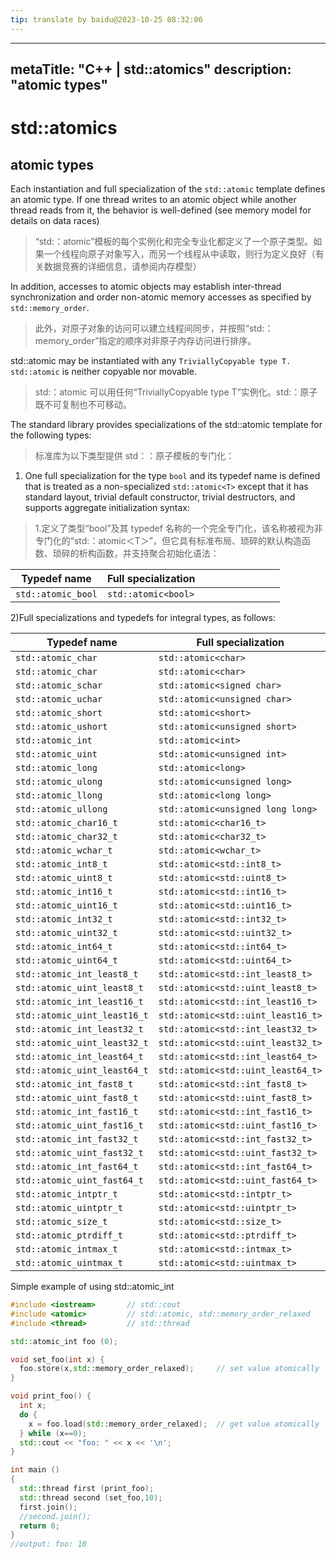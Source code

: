 ```yaml
---
tip: translate by baidu@2023-10-25 08:32:06
---
```

---

metaTitle: "C++ | std::atomics"
description: "atomic types"
---------------------------

# std::atomics

## atomic types

Each instantiation and full specialization of the `std::atomic` template defines an atomic type. If one thread writes to an atomic object while another thread reads from it, the behavior is well-defined (see memory model for details on data races)

> “std:：atomic”模板的每个实例化和完全专业化都定义了一个原子类型。如果一个线程向原子对象写入，而另一个线程从中读取，则行为定义良好（有关数据竞赛的详细信息，请参阅内存模型）

In addition, accesses to atomic objects may establish inter-thread synchronization and order non-atomic memory accesses as specified by `std::memory_order`.

> 此外，对原子对象的访问可以建立线程间同步，并按照“std:：memory_order”指定的顺序对非原子内存访问进行排序。

std::atomic may be instantiated with any `TriviallyCopyable type T. std::atomic` is neither copyable nor movable.

> std:：atomic 可以用任何“TriviallyCopyable type T”实例化。std:：原子既不可复制也不可移动。

The standard library provides specializations of the std::atomic template for the following types:

> 标准库为以下类型提供 std：：原子模板的专门化：

1. One full specialization for the type `bool` and its typedef name is defined that is treated as a non-specialized `std::atomic<T>` except that it has standard layout, trivial default constructor, trivial destructors, and supports aggregate initialization syntax:

> 1.定义了类型“bool”及其 typedef 名称的一个完全专门化，该名称被视为非专门化的“std:：atomic＜T＞”，但它具有标准布局、琐碎的默认构造函数、琐碎的析构函数，并支持聚合初始化语法：

| Typedef name       | Full specialization |  |  |  |  |  |  |  |  |
| ------------------ | ------------------- | - | - | - | - | - | - | - | - |
| `std::atomic_bool` | `std::atomic<bool>` |  |  |  |  |  |  |  |  |

2)Full specializations and typedefs for integral types, as follows:

| Typedef name                 | Full specialization                |  |  |  |  |  |  |  |  |
| ---------------------------- | ---------------------------------- | - | - | - | - | - | - | - | - |
| `std::atomic_char`           | `std::atomic<char>`                |  |  |  |  |  |  |  |  |
| `std::atomic_char`           | `std::atomic<char>`                |  |  |  |  |  |  |  |  |
| `std::atomic_schar`          | `std::atomic<signed char>`         |  |  |  |  |  |  |  |  |
| `std::atomic_uchar`          | `std::atomic<unsigned char>`       |  |  |  |  |  |  |  |  |
| `std::atomic_short`          | `std::atomic<short>`               |  |  |  |  |  |  |  |  |
| `std::atomic_ushort`         | `std::atomic<unsigned short>`      |  |  |  |  |  |  |  |  |
| `std::atomic_int`            | `std::atomic<int>`                 |  |  |  |  |  |  |  |  |
| `std::atomic_uint`           | `std::atomic<unsigned int>`        |  |  |  |  |  |  |  |  |
| `std::atomic_long`           | `std::atomic<long>`                |  |  |  |  |  |  |  |  |
| `std::atomic_ulong`          | `std::atomic<unsigned long>`       |  |  |  |  |  |  |  |  |
| `std::atomic_llong`          | `std::atomic<long long>`           |  |  |  |  |  |  |  |  |
| `std::atomic_ullong`         | `std::atomic<unsigned long long>`  |  |  |  |  |  |  |  |  |
| `std::atomic_char16_t`       | `std::atomic<char16_t>`            |  |  |  |  |  |  |  |  |
| `std::atomic_char32_t`       | `std::atomic<char32_t>`            |  |  |  |  |  |  |  |  |
| `std::atomic_wchar_t`        | `std::atomic<wchar_t>`             |  |  |  |  |  |  |  |  |
| `std::atomic_int8_t`         | `std::atomic<std::int8_t>`         |  |  |  |  |  |  |  |  |
| `std::atomic_uint8_t`        | `std::atomic<std::uint8_t>`        |  |  |  |  |  |  |  |  |
| `std::atomic_int16_t`        | `std::atomic<std::int16_t>`        |  |  |  |  |  |  |  |  |
| `std::atomic_uint16_t`       | `std::atomic<std::uint16_t>`       |  |  |  |  |  |  |  |  |
| `std::atomic_int32_t`        | `std::atomic<std::int32_t>`        |  |  |  |  |  |  |  |  |
| `std::atomic_uint32_t`       | `std::atomic<std::uint32_t>`       |  |  |  |  |  |  |  |  |
| `std::atomic_int64_t`        | `std::atomic<std::int64_t>`        |  |  |  |  |  |  |  |  |
| `std::atomic_uint64_t`       | `std::atomic<std::uint64_t>`       |  |  |  |  |  |  |  |  |
| `std::atomic_int_least8_t`   | `std::atomic<std::int_least8_t>`   |  |  |  |  |  |  |  |  |
| `std::atomic_uint_least8_t`  | `std::atomic<std::uint_least8_t>`  |  |  |  |  |  |  |  |  |
| `std::atomic_int_least16_t`  | `std::atomic<std::int_least16_t>`  |  |  |  |  |  |  |  |  |
| `std::atomic_uint_least16_t` | `std::atomic<std::uint_least16_t>` |  |  |  |  |  |  |  |  |
| `std::atomic_int_least32_t`  | `std::atomic<std::int_least32_t>`  |  |  |  |  |  |  |  |  |
| `std::atomic_uint_least32_t` | `std::atomic<std::uint_least32_t>` |  |  |  |  |  |  |  |  |
| `std::atomic_int_least64_t`  | `std::atomic<std::int_least64_t>`  |  |  |  |  |  |  |  |  |
| `std::atomic_uint_least64_t` | `std::atomic<std::uint_least64_t>` |  |  |  |  |  |  |  |  |
| `std::atomic_int_fast8_t`    | `std::atomic<std::int_fast8_t>`    |  |  |  |  |  |  |  |  |
| `std::atomic_uint_fast8_t`   | `std::atomic<std::uint_fast8_t>`   |  |  |  |  |  |  |  |  |
| `std::atomic_int_fast16_t`   | `std::atomic<std::int_fast16_t>`   |  |  |  |  |  |  |  |  |
| `std::atomic_uint_fast16_t`  | `std::atomic<std::uint_fast16_t>`  |  |  |  |  |  |  |  |  |
| `std::atomic_int_fast32_t`   | `std::atomic<std::int_fast32_t>`   |  |  |  |  |  |  |  |  |
| `std::atomic_uint_fast32_t`  | `std::atomic<std::uint_fast32_t>`  |  |  |  |  |  |  |  |  |
| `std::atomic_int_fast64_t`   | `std::atomic<std::int_fast64_t>`   |  |  |  |  |  |  |  |  |
| `std::atomic_uint_fast64_t`  | `std::atomic<std::uint_fast64_t>`  |  |  |  |  |  |  |  |  |
| `std::atomic_intptr_t`       | `std::atomic<std::intptr_t>`       |  |  |  |  |  |  |  |  |
| `std::atomic_uintptr_t`      | `std::atomic<std::uintptr_t>`      |  |  |  |  |  |  |  |  |
| `std::atomic_size_t`         | `std::atomic<std::size_t>`         |  |  |  |  |  |  |  |  |
| `std::atomic_ptrdiff_t`      | `std::atomic<std::ptrdiff_t>`      |  |  |  |  |  |  |  |  |
| `std::atomic_intmax_t`       | `std::atomic<std::intmax_t>`       |  |  |  |  |  |  |  |  |
| `std::atomic_uintmax_t`      | `std::atomic<std::uintmax_t>`      |  |  |  |  |  |  |  |  |

Simple example of using std::atomic_int

```cpp
#include <iostream>       // std::cout
#include <atomic>         // std::atomic, std::memory_order_relaxed
#include <thread>         // std::thread

std::atomic_int foo (0);

void set_foo(int x) {
  foo.store(x,std::memory_order_relaxed);     // set value atomically
}

void print_foo() {
  int x;
  do {
    x = foo.load(std::memory_order_relaxed);  // get value atomically
  } while (x==0);
  std::cout << "foo: " << x << '\n';
}

int main ()
{
  std::thread first (print_foo);
  std::thread second (set_foo,10);
  first.join();
  //second.join();
  return 0;
}
//output: foo: 10

```
